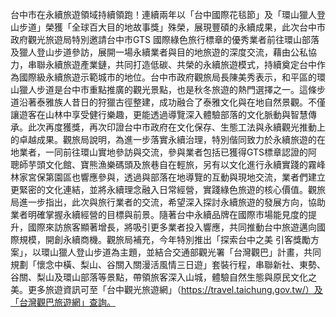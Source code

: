 台中市在永續旅遊領域持續領跑！連續兩年以「台中國際花毯節」及「環山獵人登山步道」榮獲「全球百大目的地故事獎」殊榮，展現豐碩的永續成果，此次台中市政府觀光旅遊局特別邀請台中市GTS 國際綠色旅行標章的優秀業者前往環山部落及獵人登山步道參訪，展開一場永續業者與目的地旅遊的深度交流，藉由公私協力，串聯永續旅遊產業鏈，共同打造低碳、共榮的永續旅遊模式，持續奠定台中作為國際級永續旅遊示範城市的地位。台中市政府觀旅局長陳美秀表示，和平區的環山獵人步道是台中市重點推廣的觀光景點，也是秋冬旅遊的熱門選擇之一。這條步道沿著泰雅族人昔日的狩獵古徑整建，成功融合了泰雅文化與在地自然景觀。不僅讓遊客在山林中享受健行樂趣，更能透過導覽深入體驗部落的文化脈動與智慧傳承。此次再度獲獎，再次印證台中市政府在文化保存、生態工法與永續觀光推動上的卓越成果。觀旅局說明，為進一步落實永續治理，特別偕同致力於永續旅遊的在地業者，一同前往環山實地參訪與交流，參與業者包括已獲得GTS標章認證的阿聰師芋頭文化館、寶熊漁樂碼頭及旅巷自在輕旅，另有以文化進行永續實踐的霧峰林家宮保第園區也響應參與，透過與部落在地導覽的互動與現地交流，業者們建立更緊密的文化連結，並將永續理念融入日常經營，實踐綠色旅遊的核心價值。觀旅局進一步指出，此次與旅行業者的交流，希望深入探討永續旅遊的發展方向，協助業者明確掌握永續經營的目標與前景。隨著台中永續品牌在國際市場能見度的提升，國際來訪旅客顯著增長，將吸引更多業者投入響應，共同推動台中旅遊邁向國際規模，開創永續商機。觀旅局補充，今年特別推出「探索台中之美 引客獎勵方案」，以環山獵人登山步道為主題，並結合交通部觀光署「台灣觀巴」計畫，共同規劃「懷念中橫、梨山、谷關入關漫活風情三日遊」套裝行程，串聯新社、東勢、谷關、梨山及環山部落等景點，帶領旅客深入山城，體驗自然生態與原民文化之美。更多旅遊資訊可至「台中觀光旅遊網」（https://travel.taichung.gov.tw/）及「台灣觀巴旅遊網」查詢。
